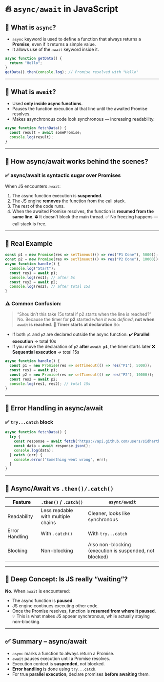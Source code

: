 # 🔥 `async/await` in JavaScript

## 🧠 What is `async`?
* `async` keyword is used to define a function that always returns a **Promise**, even if it returns a simple value.
* It allows use of the `await` keyword inside it.
```js
async function getData() {
  return "Hello";
}
getData().then(console.log); // Promise resolved with "Hello"
```

---

## 🧠 What is `await`?
* Used **only inside async functions**.
* Pauses the function execution at that line until the awaited Promise resolves.
* Makes asynchronous code look synchronous — increasing readability.
```js
async function fetchData() {
  const result = await somePromise;
  console.log(result);
}
```

---

## 🔄 How async/await works behind the scenes?
### ✅ async/await is **syntactic sugar over Promises**
When JS encounters `await`:
1. The async function execution is **suspended**.
2. The JS engine **removes** the function from the call stack.
3. The rest of the code runs.
4. When the awaited Promise resolves, the function is **resumed from the same line**.
⛔ It doesn't block the main thread.
✅ No freezing happens — call stack is free.

---

## 🧪 Real Example
```js
const p1 = new Promise(res => setTimeout(() => res("P1 Done"), 5000));
const p2 = new Promise(res => setTimeout(() => res("P2 Done"), 10000));
async function handle() {
  console.log("Start");
  const res1 = await p1;
  console.log(res1); // after 5s
  const res2 = await p2;
  console.log(res2); // after total 15s
}
```

### ⚠️ Common Confusion:
> “Shouldn’t this take 15s total if p2 starts when the line is reached?”
No. Because the timer for **p2** started *when it was defined*, **not when `await` is reached**.
🧠 **Timer starts at declaration**
So:
* If both `p1` and `p2` are declared outside the async function:
  ✔️ **Parallel execution** → total 10s
* If you move the declaration of `p2` **after `await p1`**, the timer starts later
  ❌ **Sequential execution** → total 15s
```js
async function handle() {
  const p1 = new Promise(res => setTimeout(() => res("P1"), 5000));
  const res1 = await p1;
  const p2 = new Promise(res => setTimeout(() => res("P2"), 10000));
  const res2 = await p2;
  console.log(res1, res2); // total 15s
}
```

---

## 🧠 Error Handling in async/await
### ✅ `try...catch` block
```js
async function fetchData() {
  try {
    const response = await fetch("https://api.github.com/users/sidharthjuyal");
    const data = await response.json();
    console.log(data);
  } catch (err) {
    console.error("Something went wrong", err);
  }
}
```

---

## 🔁 Async/Await vs `.then()/.catch()`
| Feature        | `.then()` / `.catch()`             | `async/await`                                           |
| -------------- | ---------------------------------- | ------------------------------------------------------- |
| Readability    | Less readable with multiple chains | Cleaner, looks like synchronous                         |
| Error Handling | With `.catch()`                    | With `try...catch`                                      |
| Blocking       | Non-blocking                       | Also non-blocking (execution is suspended, not blocked) |

---

## 🧠 Deep Concept: Is JS really “waiting”?
**No.**
When `await` is encountered:
* The async function is **paused**.
* JS engine continues executing other code.
* Once the Promise resolves, function is **resumed from where it paused**.
💡 This is what makes JS appear synchronous, while actually staying non-blocking.

---

## ✅ Summary – async/await
* `async` marks a function to always return a Promise.
* `await` pauses execution until a Promise resolves.
* Execution context is **suspended**, not blocked.
* **Error handling** is done using `try...catch`.
* For true **parallel execution**, declare promises **before awaiting** them.
